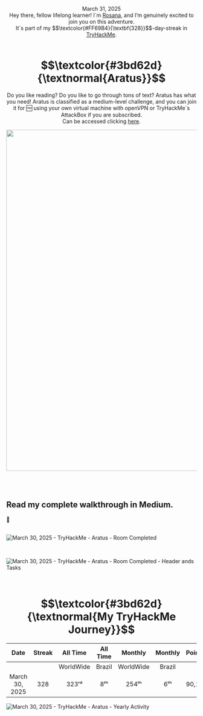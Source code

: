 <p align="center">March 31, 2025<br>
Hey there, fellow lifelong learner! I´m <a href="https://www.linkedin.com/in/rosanafssantos/">Rosana</a>, and I’m genuinely excited to join you on this adventure.<br>
It´s part of my $$\textcolor{#FF69B4}{\textbf{328}}$$-day-streak in  <a href="https://tryhackme.com">TryHackMe</a>.<br><br></p>


<h1 align="center">
  $$\textcolor{#3bd62d}{\textnormal{Aratus}}$$
</h1>
<p align="center">Do you like reading? Do you like to go through tons of text? Aratus has what you need! Aratus is classified as a medium-level challenge, and you can join it for 🆓 using your own virtual machine with openVPN or TryHackMe´s AttackBox if you are subscribed.<br> Can be accessed clicking <a href="https://tryhackme.com/room/aratus">here</a>.</p>
                                                              
<p align="center"> <img width="900px" src="https://github.com/user-attachments/assets/47174b5a-1a26-480f-a2af-c7adb57704c6"> </p>

<br>


<br>

<h2>Read my complete walkthrough in Medium.</h2>
🚧


<br>
<br>

![March 30, 2025 - TryHackMe - Aratus - Room Completed](https://github.com/user-attachments/assets/09faa9ee-0570-4048-ad92-ee7c1b3f5159)



<br>

![March 30, 2025 - TryHackMe - Aratus - Room Completed - Header ands Tasks](https://github.com/user-attachments/assets/14e94dba-5a4a-4083-a9bb-3b8fb446f2ca)

<br>

<h1 align="center">
  $$\textcolor{#3bd62d}{\textnormal{My TryHackMe Journey}}$$
</h1>

<div align="center">

| Date              | Streak   | All Time     | All Time     | Monthly     | Monthly    | Points   | Rooms     | Badges    |
| :---------------: | :------: | :----------: | :----------: | :---------: | :--------: | :------  | :-------: | :-------: |
|                   |          | WorldWide    | Brazil       | WorldWide   | Brazil     |          | Completed |           |
| March 30, 2025    | 328      |     323ʳᵈ    |        8ᵗʰ   |   254ᵗʰ     |     6ᵗʰ    |  90,198  |       636 |   59      |

</div>


![March 30, 2025 - TryHackMe - Aratus - Yearly Activity](https://github.com/user-attachments/assets/700e9ca6-586e-4ac0-b2fc-9907e43a4e0a)




